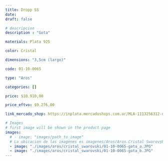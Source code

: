 ```yaml
---
title: Dropp SS
date: 
draft: false

# descripcion
description : "Gota"

materials: Plata 925

color: Cristal

dimensions: "3,5cm (largo)"

code: 01-10-0065

type: "Aros"

categories: []

price: $10.910,00

price_eftvo: $9.276,00

link_mercado_shop: https://inplata.mercadoshops.com.ar/MLA-1113256312-dropp-ss-_JM

# Images
# first image will be shown in the product page
images:
  # - image: "images/path_to_image"
  # La ubicacion de las imagenes es imagenes/Aros/Aros.Cristal Swarovski/01-10-0065-dropp-ss
  - image: "./images/aros/cristal_swarovski/01-10-0065-gota_a.JPG"
  - image: "./images/aros/cristal_swarovski/01-10-0065-gota_b.JPG"
---
```

